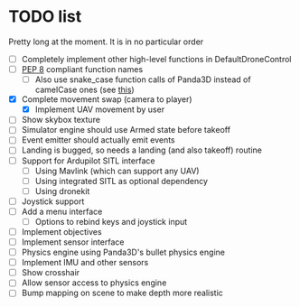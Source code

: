 
# TODO list

Pretty long at the moment. It is in no particular order

- [ ] Completely implement other high-level functions in DefaultDroneControl
- [ ] [PEP 8](https://peps.python.org/pep-0008/) compliant function names
  - [ ] Also use snake_case function calls of Panda3D instead of camelCase ones (see [this](https://discourse.panda3d.org/t/drop-camelcase-in-favor-of-snake-case-in-future-versions-of-panda3d/24436))
- [x] Complete movement swap (camera to player)
  - [x] Implement UAV movement by user
- [ ] Show skybox texture
- [ ] Simulator engine should use Armed state before takeoff
- [ ] Event emitter should actually emit events
- [ ] Landing is bugged, so needs a landing (and also takeoff) routine
- [ ] Support for Ardupilot SITL interface
  - [ ] Using Mavlink (which can support any UAV)
  - [ ] Using integrated SITL as optional dependency
  - [ ] Using dronekit
- [ ] Joystick support
- [ ] Add a menu interface
  - [ ] Options to rebind keys and joystick input
- [ ] Implement objectives
- [ ] Implement sensor interface
- [ ] Physics engine using Panda3D's bullet physics engine
- [ ] Implement IMU and other sensors
- [ ] Show crosshair
- [ ] Allow sensor access to physics engine
- [ ] Bump mapping on scene to make depth more realistic
